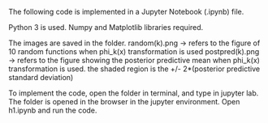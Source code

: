 The following code is implemented in a Jupyter Notebook (.ipynb) file. 

Python 3 is used. 
Numpy and Matplotlib libraries required.

The images are saved in the folder. 
random(k).png -> refers to the figure of 10 random functions when phi_k(x) transformation is used
postpred(k).png -> refers to the figure showing the posterior predictive mean when phi_k(x) transformation is used.
				   the shaded region is the +/- 2*(posterior predictive standard deviation)

To implement the code, open the folder in terminal, and type in jupyter lab. 
The folder is opened in the browser in the jupyter environment. 
Open h1.ipynb and run the code. 

